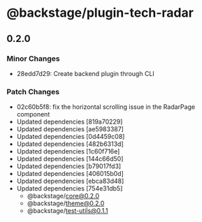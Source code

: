# @backstage/plugin-tech-radar

## 0.2.0
### Minor Changes

- 28edd7d29: Create backend plugin through CLI

### Patch Changes

- 02c60b5f8: fix the horizontal scrolling issue in the RadarPage component
- Updated dependencies [819a70229]
- Updated dependencies [ae5983387]
- Updated dependencies [0d4459c08]
- Updated dependencies [482b6313d]
- Updated dependencies [1c60f716e]
- Updated dependencies [144c66d50]
- Updated dependencies [b79017fd3]
- Updated dependencies [406015b0d]
- Updated dependencies [ebca83d48]
- Updated dependencies [754e31db5]
  - @backstage/core@0.2.0
  - @backstage/theme@0.2.0
  - @backstage/test-utils@0.1.1
